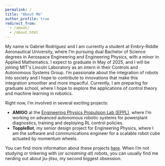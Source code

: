```yaml
---
permalink: /
title: "About Me"
author_profile: true
redirect_from: 
  - /about/
  - /about.html
---
```


My name is Gabriel Rodriguez and I am currently a student at Embry-Riddle Aeronautical University, where I’m pursuing dual Bachelor of Science degrees in Aerospace Engineering and Engineering Physics, with a minor in Applied Mathematics. I expect to graduate in May of 2025, and I will be joining MIT's Lincoln Laboratory as an intern in their Controls and Autonomous Systems Group. I’m passionate about the integration of robots into society and I hope to contribute to innovations that make this integration smoother and more impactful. Currently, I am preparing for graduate school, where I hope to explore the applications of control theory and machine learning in robotics. 

Right now, I’m involved in several exciting projects:
- **AMIGO** at the [Engineering Physics Propulsion Lab (EPPL)](https://www.linkedin.com/company/eppl-erau-db), where I’m working on advanced autonomous robotic systems for powerplant diagnostics, training and deploying RL control policies.
- **ToppleBot**, my senior design project for Engineering Physics, where I am the software and communications engineer for a scalable robot cube actuated by momentum wheels.

You can find more information about these projects [here](https://gabearod2.github.io/projects/). When I’m not studying or tinkering with (*or screaming at*) robots, you can usually find me nerding out about jiu-jitsu, my second biggest obsession. 

